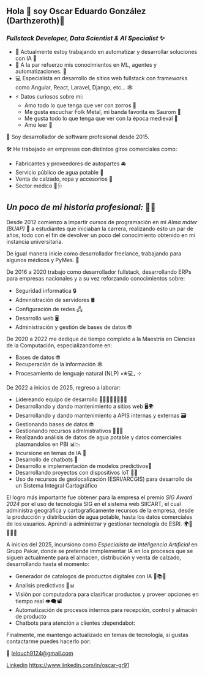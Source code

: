 ## Hola 🦊 soy Oscar Eduardo González (Darthzeroth)👋
### *Fullstack Developer, Data Scientist & AI Specialist* ✨

<!--
**Darthzeroth/Darthzeroth** is a ✨ _special_ ✨ repository because its `README.md` (this file) appears on your GitHub profile.
-->
- 🔭 Actualmente estoy trabajando en automatizar y desarrollar soluciones con IA 🤖
- 🌱 A la par refuerzo mis conocimientos en ML, agentes y automatizaciones. 📨
- 💻 Especialista en desarrollo de sitios web fullstack con frameworks como Angular, React, Laravel, Django, etc... 🕸️
- ⚡ Datos curiosos sobre mi:
  - Amo todo lo que tenga que ver con zorros 🦊
  - Me  gusta escuchar Folk Metal, mi banda favorita es Saurom 🤘
  - Me gusta todo lo que tenga que ver con la época medieval 🐉
  - Amo leer 📖

📆 Soy desarrollador de software profesional desde 2015. 

🛠️ He trabajado en empresas con distintos giros comerciales como: 
- Fabricantes y proveedores de autopartes 🚘
- Servicio público de agua potable 🚰
- Venta de calzado, ropa y accesorios 👞
- Sector médico 🏥🩺

## *Un poco de mi historia profesional:* 🧙‍♂️

Desde 2012 comienzo a impartir cursos de programación en mi *Alma máter (BUAP)* 🏫 a estudiantes que iniciaban la carrera, realizando esto un par de años, todo con el fin de devolver un poco del conocimiento obtenido en mi instancia universitaria.

De igual manera inicie como desarrollador freelance, trabajando para algunos médicos y PyMes. 🐍

De 2016 a 2020 trabajo como desarrollador fullstack, desarrollando ERPs para empresas nacionales y a su vez reforzando conocimientos sobre:

  - Seguridad informatica 🔒
  - Administración de servidores 🛢️
  - Configuración de redes 🖧
  - Desarrollo web 🖥️
  - Administración y gestión de bases de datos ⛃

De 2020 a 2022 me dedique de tiempo completo a la Maestría en Ciencias de la Computación, especializandome en:
  - Bases de datos ⛃
  - Recuperación de la información 🕸️ 
  - Procesamiento de lenguaje natural (NLP)  ⭑✮💻₊ ⊹

De 2022 a inicios de 2025, regreso a laborar:
- Lidereando equipo de desarrollo 👨🏻‍👩🏻‍👦🏻‍👦🏻
- Desarrollando y dando mantenimiento a sitios web 🖥️🌍
- Desarrollando y dando mantenimiento a APIS internas y externas 🗃️
- Gestionando bases de datos ⛃
- Gestionando recursos administrativos 👨🏻‍💼
- Realizando análisis de datos de agua potable y datos comerciales plasmandolos en PBI 📊📉
- Incursione en temas de IA 🚀
- Desarrollo de chatbots 🤖
- Desarrollo e implementación de modelos predictivos🔮
- Desarrollando proyectos con dispositivos IoT 📡🛜
- Uso de recursos de geolocalización (ESRI/ARCGIS) para desarrollo de un Sistema Integral Cartográfico
  
El logro más importante fue obtener para la empresa el premio *SIG Award 2024* por el uso de tecnología SIG en el sistema web SIICART, el cual administra geográfica y cartograficamente recursos de la empresa, desde la producción y distribución de agua potable, hasta los datos comerciales de los usuarios. Aprendí a administrar y gestionar tecnología de ESRI. 🌍📍👩🏻‍💻

A inicios del 2025, incursiono como *Especialista de Inteligencia Artificial* en Grupo Pakar, donde se pretende immplementar IA en los procesos que se siguen actualmente para el almacen, distribución y venta de calzado, desarrollando hasta el momento:
- Generador de catalogos de productos digitales con IA 🛒📚📑
- Analisis predictivos 🔎📊
- Visión por computadora para clasificar productos y proveer opciones en tiempo real 👁️‍🗨️📽️
- Automatización de procesos internos para recepción, control y almacén de producto
- Chatbots para atención a clientes :dependabot:

Finalmente, me mantengo actualizado en temas de tecnología, si gustas contactarme puedes hacerlo por:

📨 lelouch9124@gmail.com

[Linkedin](https://www.linkedin.com/in/oscar-gr91)	https://www.linkedin.com/in/oscar-gr91

